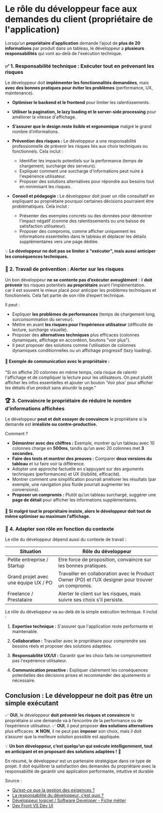 # Le rôle du développeur face aux demandes du client (propriétaire de l'application)

Lorsqu’un **propriétaire d’application** demande l’ajout de **plus de 20 informations** par produit dans un tableau, le développeur a **plusieurs responsabilités** qui vont au-delà de l'exécution technique.

### ✅ 1. Responsabilité technique : Exécuter tout en prévenant les risques

Le développeur doit **implémenter les fonctionnalités demandées**, mais **avec des bonnes pratiques pour éviter les problèmes** (performance, UX, maintenance).

- **Optimiser le backend et le frontend** pour limiter les ralentissements.
- **Utiliser la pagination, le lazy loading et le server-side processing** pour améliorer la vitesse d'affichage.
- **S’assurer que le design reste lisible et ergonomique** malgré le grand nombre d’informations.
- **Prévention des risques :** Le développeur a une responsabilité professionnelle de prévenir les risques liés aux choix techniques ou fonctionnels. Cela inclut :

    - Identifier les impacts potentiels sur la performance (temps de chargement, surcharge des serveurs).
    - Expliquer comment une surcharge d'informations peut nuire à l'expérience utilisateur.
    - Proposer des solutions alternatives pour répondre aux besoins tout en minimisant les risques.

- **Conseil et pédagogie :** Le développeur doit jouer un rôle consultatif en expliquant au propriétaire pourquoi certaines décisions pourraient être problématiques. Cela inclut :

    - Présenter des exemples concrets ou des données pour démontrer l'impact négatif (comme des ralentissements ou une baisse de satisfaction utilisateur).
    - Proposer des compromis, comme afficher uniquement les informations essentielles dans le tableau et déplacer les détails supplémentaires vers une page dédiée.

💡 **Le développeur ne doit pas se limiter à "exécuter", mais aussi anticiper les conséquences techniques.**

### 🚨 2. Travail de prévention : Alerter sur les risques

Un bon développeur **ne se contente pas d’exécuter aveuglément** : il **doit prévenir** les risques potentiels **au propriétaire** avant l’implémentation. <br>
car il est souvent le mieux placé pour anticiper les problèmes techniques et fonctionnels. Cela fait partie de son rôle d’expert technique.

Il peut :

- Expliquer **les problèmes de performances** (temps de chargement long, surconsommation du serveur).
- Mettre en avant **les risques pour l’expérience utilisateur** (difficulté de lecture, surcharge visuelle).
- Proposer des **alternatives techniques** plus efficaces (colonnes dynamiques, affichage en accordéon, boutons "voir plus").
- Il peut proposer des solutions comme l’utilisation de colonnes dynamiques conditionnelles ou un affichage progressif (lazy loading).


#### 📌 Exemple de communication avec le propriétaire :

"Si on affiche 20 colonnes en même temps, cela risque de ralentir l'affichage et de compliquer la lecture pour les utilisateurs. On peut plutôt afficher les infos essentielles et ajouter un bouton 'Voir plus' pour afficher les détails d’un produit sans alourdir la page."

### 🏆 3. Convaincre le propriétaire de réduire le nombre d’informations affichées

Le développeur **peut et doit essayer de convaincre** le propriétaire si la demande est **irréaliste ou contre-productive.**

Comment ?

- **Démontrer avec des chiffres :** Exemple, montrer qu’un tableau avec 10 colonnes charge en **500ms**, tandis qu’un avec 20 colonnes met **3 secondes.**
- **Faire des tests et montrer des preuves :** Comparer **deux versions du tableau** et lui faire voir la différence.
- Adopter une approche factuelle en s’appuyant sur des arguments techniques (performances) et UX (lisibilité, efficacité).
- Montrer comment une simplification pourrait améliorer les résultats (par exemple, une navigation plus fluide pourrait augmenter les conversions).
- **Proposer un compromis :** Plutôt qu’un tableau surchargé, suggérer une **page de détail** pour afficher les informations supplémentaires.

#### 📌 Si malgré tout le propriétaire insiste, alors le développeur doit tout de même optimiser au maximum l’affichage.


### 🎯 4. Adapter son rôle en fonction du contexte

Le rôle du développeur dépend aussi du contexte de travail :

| Situation                            | Rôle du développeur                                                                                |
| ------------------------------------ | -------------------------------------------------------------------------------------------------- |
| Petite entreprise / Startup          | Etre force de proposition, convaincre sur les bonnes pratiques.                                    |
| Grand projet avec une équipe UX / PO | Travailler en collaboration avec le Product Owner (PO) et l’UX designer pour trouver un compromis. |
| Freelance / Prestataire              | Alerter le client sur les risques, mais suivre ses choix s’il persiste.                            |

Le rôle du développeur va au-delà de la simple exécution technique. Il inclut :

1. **Expertise technique :** S'assurer que l'application reste performante et maintenable.

2. **Collaboration :** Travailler avec le propriétaire pour comprendre ses besoins réels et proposer des solutions adaptées.

3. **Responsabilité UX/UI :** Garantir que les choix faits ne compromettent pas l'expérience utilisateur.

4. **Communication proactive :** Expliquer clairement les conséquences potentielles des décisions prises et recommander des ajustements si nécessaire.

## Conclusion : Le développeur ne doit pas être un simple exécutant

✅ **OUI**, le développeur **doit prévenir les risques et convaincre** le propriétaire si une demande va à l’encontre de la performance ou de l’expérience utilisateur.
✅ **OUI**, il peut proposer **des solutions alternatives** plus efficaces.
❌ **NON**, il ne peut pas **imposer** son choix, mais il doit s’assurer que la meilleure solution possible est appliquée.

💡 **Un bon développeur, c’est quelqu’un qui exécute intelligemment, tout en anticipant et en proposant des solutions adaptées !** 🚀

En résumé, le développeur est un partenaire stratégique dans ce type de projet. Il doit équilibrer la satisfaction des demandes du propriétaire avec la responsabilité de garantir une application performante, intuitive et durable

Source :

- [Qu’est-ce que la gestion des exigences ?](https://www.ibm.com/fr-fr/topics/what-is-requirements-management?utm_source=chatgpt.com)
- [La responsabilité du développeur, c’est quoi ?](https://goldwin-avocats.com/fr/faq/la-responsabilite-du-developpeur-c-est-quoi/)
- [Développeur logiciel / Software Developer - Fiche métier](https://www.michaelpage.fr/advice/fiches-m%C3%A9tiers/les-m%C3%A9tiers-de-la-tech/fiche-m%C3%A9tier-d%C3%A9veloppeur-logiciel)
- [Dev Front VS Dev UI](https://blog.osmova.com/developpeur-dinterface-utilisateur-vs-developpeur-front-end/)